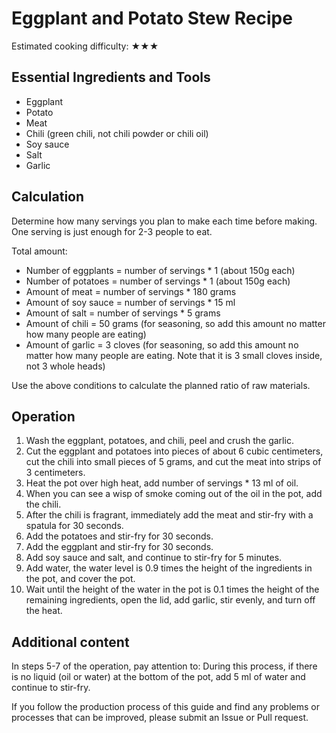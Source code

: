 # Eggplant and Potato Stew Recipe

Estimated cooking difficulty: ★★★

## Essential Ingredients and Tools

- Eggplant
- Potato
- Meat
- Chili (green chili, not chili powder or chili oil)
- Soy sauce
- Salt
- Garlic

## Calculation

Determine how many servings you plan to make each time before making. One serving is just enough for 2-3 people to eat.

Total amount:

- Number of eggplants = number of servings * 1 (about 150g each)
- Number of potatoes = number of servings * 1 (about 150g each)
- Amount of meat = number of servings * 180 grams
- Amount of soy sauce = number of servings * 15 ml
- Amount of salt = number of servings * 5 grams
- Amount of chili = 50 grams (for seasoning, so add this amount no matter how many people are eating)
- Amount of garlic = 3 cloves (for seasoning, so add this amount no matter how many people are eating. Note that it is 3 small cloves inside, not 3 whole heads)

Use the above conditions to calculate the planned ratio of raw materials.

## Operation

1. Wash the eggplant, potatoes, and chili, peel and crush the garlic.
2. Cut the eggplant and potatoes into pieces of about 6 cubic centimeters, cut the chili into small pieces of 5 grams, and cut the meat into strips of 3 centimeters.
3. Heat the pot over high heat, add number of servings * 13 ml of oil.
4. When you can see a wisp of smoke coming out of the oil in the pot, add the chili.
5. After the chili is fragrant, immediately add the meat and stir-fry with a spatula for 30 seconds.
6. Add the potatoes and stir-fry for 30 seconds.
7. Add the eggplant and stir-fry for 30 seconds.
8. Add soy sauce and salt, and continue to stir-fry for 5 minutes.
9. Add water, the water level is 0.9 times the height of the ingredients in the pot, and cover the pot.
10. Wait until the height of the water in the pot is 0.1 times the height of the remaining ingredients, open the lid, add garlic, stir evenly, and turn off the heat.

## Additional content

In steps 5-7 of the operation, pay attention to: During this process, if there is no liquid (oil or water) at the bottom of the pot, add 5 ml of water and continue to stir-fry.

If you follow the production process of this guide and find any problems or processes that can be improved, please submit an Issue or Pull request.
